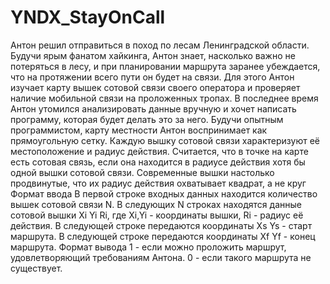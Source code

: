 # YNDX_StayOnCall
Антон решил отправиться в поход по лесам Ленинградской области. Будучи ярым фанатом хайкинга, Антон знает, насколько важно не потеряться в лесу, и при планировании маршрута заранее убеждается, что на протяжении всего пути он будет на связи. Для этого Антон изучает карту вышек сотовой связи своего оператора и проверяет наличие мобильной связи на проложенных тропах. В последнее время Антон утомился анализировать данные вручную и хочет написать программу, которая будет делать это за него.
Будучи опытным программистом, карту местности Антон воспринимает как прямоугольную сетку. Каждую вышку сотовой связи характеризуют её местоположение и радиус действия. Считается, что в точке на карте есть сотовая связь, если она находится в радиусе действия хотя бы одной вышки сотовой связи. Современные вышки настолько продвинутые, что их радиус действия охватывает квадрат, а не круг
Формат ввода
В первой строке входных данных находится количество вышек сотовой связи N.
В следующих N строках находятся данные сотовой вышки Xi Yi Ri, где Xi,Yi - координаты вышки, Ri - радиус её действия.
В следующей строке передаются координаты Xs Ys - старт маршрута.
В следующей строке передаются координаты Xf Yf - конец маршрута.
Формат вывода
1 - если можно проложить маршрут, удовлетворяющий требованиям Антона.
0 - если такого маршрута не существует.
